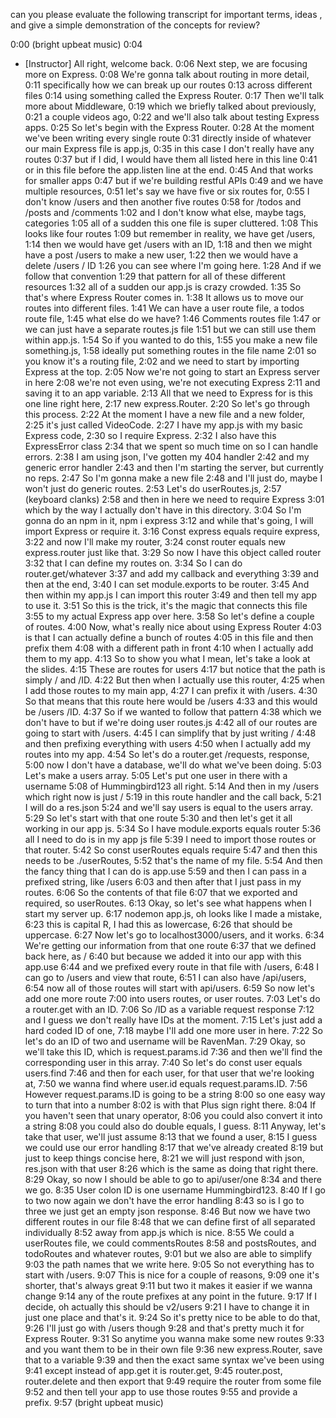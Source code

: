 can you please evaluate the following transcript for important terms, ideas , and give a simple demonstration of the concepts for review?

0:00
(bright upbeat music)
0:04
- [Instructor] All right, welcome back.
0:06
Next step, we are focusing more on Express.
0:08
We're gonna talk about routing in more detail,
0:11
specifically how we can break up our routes
0:13
across different files
0:14
using something called the Express Router.
0:17
Then we'll talk more about Middleware,
0:19
which we briefly talked about previously,
0:21
a couple videos ago,
0:22
and we'll also talk about testing Express apps.
0:25
So let's begin with the Express Router.
0:28
At the moment we've been writing every single route
0:31
directly inside of whatever our main Express file is app.js,
0:35
in this case I don't really have any routes
0:37
but if I did, I would have them all listed here in this line
0:41
or in this file before the app.listen line at the end.
0:45
And that works for smaller apps
0:47
but if we're building restful APIs
0:49
and we have multiple resources,
0:51
let's say we have five or six routes for,
0:55
I don't know /users and then another five routes
0:58
for /todos and /posts and /comments
1:02
and I don't know what else, maybe tags, categories
1:05
all of a sudden this one file is super cluttered.
1:08
This looks like four routes
1:09
but remember in reality, we have get /users,
1:14
then we would have get /users with an ID,
1:18
and then we might have a post /users to make a new user,
1:22
then we would have a delete /users / ID
1:26
you can see where I'm going here.
1:28
And if we follow that convention
1:29
that pattern for all of these different resources
1:32
all of a sudden our app.js is crazy crowded.
1:35
So that's where Express Router comes in.
1:38
It allows us to move our routes into different files.
1:41
We can have a user route file, a todos route file,
1:45
what else do we have?
1:46
Comments routes file
1:47
or we can just have a separate routes.js file
1:51
but we can still use them within app.js.
1:54
So if you wanted to do this,
1:55
you make a new file something.js,
1:58
ideally put something routes in the file name
2:01
so you know it's a routing file,
2:02
and we need to start by importing Express at the top.
2:05
Now we're not going to start an Express server in here
2:08
we're not even using, we're not executing Express
2:11
and saving it to an app variable.
2:13
All that we need to Express for is this one line right here,
2:17
new express.Router.
2:20
So let's go through this process.
2:22
At the moment I have a new file and a new folder,
2:25
it's just called VideoCode.
2:27
I have my app.js with my basic Express code,
2:30
so I require Express.
2:32
I also have this ExpressError class
2:34
that we spent so much time on so I can handle errors.
2:38
I am using json, I've gotten my 404 handler
2:42
and my generic error handler
2:43
and then I'm starting the server, but currently no reps.
2:47
So I'm gonna make a new file
2:48
and I'll just do, maybe I won't just do generic routes.
2:53
Let's do userRoutes.js,
2:57
(keyboard clanks)
2:58
and then in here we need to require Express
3:01
which by the way I actually don't have in this directory.
3:04
So I'm gonna do an npm in it, npm i express
3:12
and while that's going, I will import Express or require it.
3:16
Const express equals require express,
3:22
and now I'll make my router,
3:24
const router equals new express.router just like that.
3:29
So now I have this object called router
3:32
that I can define my routes on.
3:34
So I can do router.get/whatever
3:37
and add my callback and everything
3:39
and then at the end,
3:40
I can set module.exports to be router.
3:45
And then within my app.js I can import this router
3:49
and then tell my app to use it.
3:51
So this is the trick, it's the magic that connects this file
3:55
to my actual Express app over here.
3:58
So let's define a couple of routes.
4:00
Now, what's really nice about using Express Router
4:03
is that I can actually define a bunch of routes
4:05
in this file and then prefix them
4:08
with a different path in front
4:10
when I actually add them to my app.
4:13
So to show you what I mean, let's take a look at the slides.
4:15
These are routes for users
4:17
but notice that the path is simply / and /ID.
4:22
But then when I actually use this router,
4:25
when I add those routes to my main app,
4:27
I can prefix it with /users.
4:30
So that means that this route here would be /users
4:33
and this would be /users /ID.
4:37
So if we wanted to follow that pattern
4:38
which we don't have to but if we're doing user routes.js
4:42
all of our routes are going to start with /users.
4:45
I can simplify that by just writing /
4:48
and then prefixing everything with users
4:50
when I actually add my routes into my app.
4:54
So let's do a router.get /requests, response,
5:00
now I don't have a database, we'll do what we've been doing.
5:03
Let's make a users array.
5:05
Let's put one user in there with a username
5:08
of Hummingbird123 all right.
5:14
And then in my /users which right now is just /
5:19
in this route handler and the call back,
5:21
I will do a res.json
5:24
and we'll say users is equal to the users array.
5:29
So let's start with that one route
5:30
and then let's get it all working in our app js.
5:34
So I have module.exports equals router
5:36
all I need to do is in my app js file
5:39
I need to import those routes or that router.
5:42
So const userRoutes equals require
5:47
and then this needs to be ./userRoutes,
5:52
that's the name of my file.
5:54
And then the fancy thing that I can do is app.use
5:59
and then I can pass in a prefixed string, like /users
6:03
and then after that I just pass in my routes.
6:06
So the contents of that file
6:07
that we exported and required, so userRoutes.
6:13
Okay, so let's see what happens when I start my server up.
6:17
nodemon app.js, oh looks like I made a mistake,
6:23
this is capital R, I had this as lowercase,
6:26
that should be uppercase.
6:27
Now let's go to localhost3000/users, and it works.
6:34
We're getting our information from that one route
6:37
that we defined back here, as /
6:40
but because we added it into our app with this app.use
6:44
and we prefixed every route in that file with /users,
6:48
I can go to /users and view that route,
6:51
I can also have /api/users,
6:54
now all of those routes will start with api/users.
6:59
So now let's add one more route
7:00
into users routes, or user routes.
7:03
Let's do a router.get with an ID.
7:06
So /ID as a variable request response
7:12
and I guess we don't really have IDs at the moment.
7:15
Let's just add a hard coded ID of one,
7:18
maybe I'll add one more user in here.
7:22
So let's do an ID of two and username will be RavenMan.
7:29
Okay, so we'll take this ID, which is request.params.id
7:36
and then we'll find the corresponding user in this array.
7:40
So let's do const user equals users.find
7:46
and then for each user, for that user that we're looking at,
7:50
we wanna find where user.id equals request.params.ID.
7:56
However request.params.ID is going to be a string
8:00
so one easy way to turn that into a number
8:02
is with that Plus sign right there.
8:04
If you haven't seen that unary operator,
8:06
you could also convert it into a string
8:08
you could also do double equals, I guess.
8:11
Anyway, let's take that user, we'll just assume
8:13
that we found a user,
8:15
I guess we could use our error handling
8:17
that we've already created
8:19
but just to keep things concise here,
8:21
we will just respond with json, res.json with that user
8:26
which is the same as doing that right there.
8:29
Okay, so now I should be able to go to api/user/one
8:34
and there we go.
8:35
User colon ID is one username Hummingbird123.
8:40
If I go to two now again we don't have the error handling
8:43
so is I go to three we just get an empty json response.
8:46
But now we have two different routes in our file
8:48
that we can define first of all separated individually
8:52
away from app.js which is nice.
8:55
We could a userRoutes file, we could commentsRoutes
8:58
and postsRoutes, and todoRoutes and whatever routes,
9:01
but we also are able to simplify
9:03
the path names that we write here.
9:05
So not everything has to start with /users.
9:07
This is nice for a couple of reasons,
9:09
one it's shorter, that's always great
9:11
but two it makes it easier if we wanna change
9:14
any of the route prefixes at any point in the future.
9:17
If I decide, oh actually this should be v2/users
9:21
I have to change it in just one place and that's it.
9:24
So it's pretty nice to be able to do that,
9:26
I'll just go with /users though
9:28
and that's pretty much it for Express Router.
9:31
So anytime you wanna make some new routes
9:33
and you want them to be in their own file
9:36
new express.Router, save that to a variable
9:39
and then the exact same syntax we've been using
9:41
except instead of app.get it is router.get,
9:45
router.post, router.delete and then export that
9:49
require the router from some file
9:52
and then tell your app to use those routes
9:55
and provide a prefix.
9:57
(bright upbeat music)